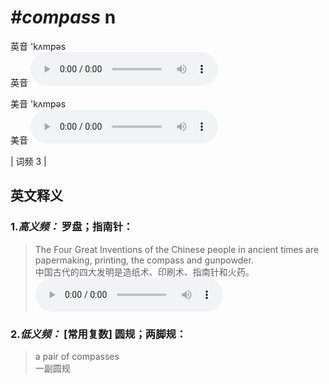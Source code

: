 # ***\#compass*** n
英音 'kʌmpəs  
英音
<audio src="./media/compass-B.aac" controls="controls"></audio>

美音 'kʌmpəs  
美音
<audio src="./media/compass.aac" controls="controls"></audio>



| 词频 3 |  

英文释义
---
### 1.*高义频：* **罗盘；指南针：**  

 > The Four Great Inventions of the Chinese people in ancient times are papermaking, printing, the compass and gunpowder.   
 > 中国古代的四大发明是造纸术、印刷术、指南针和火药。    
<audio src="./media/1-compass.aac" controls="controls"></audio>

### 2.*低义频：* **[常用复数] 圆规；两脚规：**  

 > a pair of compasses  
 > 一副圆规    


